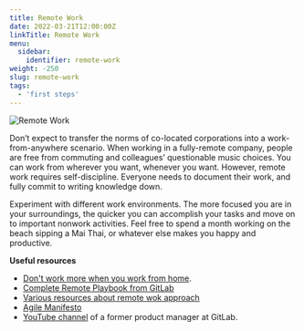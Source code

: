 ```yaml
---
title: Remote Work
date: 2022-03-21T12:00:00Z
linkTitle: Remote Work
menu:
  sidebar:
    identifier: remote-work
weight: -250
slug: remote-work
tags:
  - 'first steps'
---
```


![Remote Work](/img/lifestyle/remote-office.jpg)

Don’t expect to transfer the norms of co-located corporations into a work-from-anywhere scenario. When working in a fully-remote company, people are free from commuting and colleagues’ questionable music choices. You can work from wherever you want, whenever you want. However, remote work requires self-discipline. Everyone needs to document their work, and fully commit to writing knowledge down.

Experiment with different work environments. The more focused you are in your surroundings, the quicker you can accomplish your tasks and move on to important nonwork activities. Feel free to spend a month working on the beach sipping a Mai Thai, or whatever else makes you happy and productive.

**Useful resources**

- [Don't work more when you work from home](https://zapier.com/blog/working-too-much-remote-work/).
- [Complete Remote Playbook from GitLab](https://about.gitlab.com/culture/remote-only/)
- [Various resources about remote wok approach](https://about.gitlab.com/company/culture/all-remote/resources/)
- [Agile Manifesto](http://agilemanifesto.org)
- [YouTube channel](https://www.youtube.com/channel/UCmPYcDvS9YYJfWu6nt3WK-A) of a former product manager at GitLab.